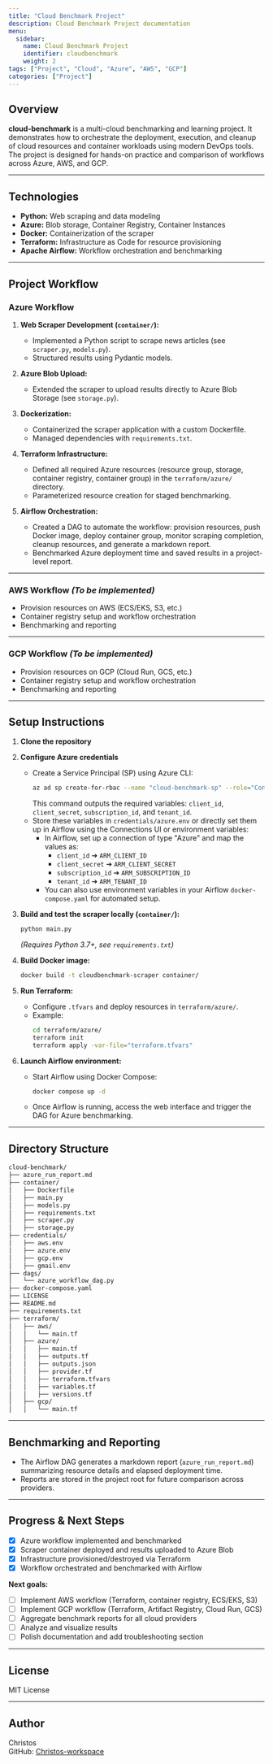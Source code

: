 ```yaml
---
title: "Cloud Benchmark Project"
description: Cloud Benchmark Project documentation
menu:
  sidebar:
    name: Cloud Benchmark Project
    identifier: cloudbenchmark
    weight: 2
tags: ["Project", "Cloud", "Azure", "AWS", "GCP"]
categories: ["Project"]
---
```

## Overview

**cloud-benchmark** is a multi-cloud benchmarking and learning project. It demonstrates how to orchestrate the deployment, execution, and cleanup of cloud resources and container workloads using modern DevOps tools. The project is designed for hands-on practice and comparison of workflows across Azure, AWS, and GCP.

---

## Technologies

- **Python:** Web scraping and data modeling
- **Azure:** Blob storage, Container Registry, Container Instances
- **Docker:** Containerization of the scraper
- **Terraform:** Infrastructure as Code for resource provisioning
- **Apache Airflow:** Workflow orchestration and benchmarking

---

## Project Workflow

### Azure Workflow

1. **Web Scraper Development (`container/`):**
   - Implemented a Python script to scrape news articles (see `scraper.py`, `models.py`).
   - Structured results using Pydantic models.

2. **Azure Blob Upload:**
   - Extended the scraper to upload results directly to Azure Blob Storage (see `storage.py`).

3. **Dockerization:**
   - Containerized the scraper application with a custom Dockerfile.
   - Managed dependencies with `requirements.txt`.

4. **Terraform Infrastructure:**
   - Defined all required Azure resources (resource group, storage, container registry, container group) in the `terraform/azure/` directory.
   - Parameterized resource creation for staged benchmarking.

5. **Airflow Orchestration:**
   - Created a DAG to automate the workflow: provision resources, push Docker image, deploy container group, monitor scraping completion, cleanup resources, and generate a markdown report.
   - Benchmarked Azure deployment time and saved results in a project-level report.

---

### AWS Workflow *(To be implemented)*

- Provision resources on AWS (ECS/EKS, S3, etc.)
- Container registry setup and workflow orchestration
- Benchmarking and reporting

---

### GCP Workflow *(To be implemented)*

- Provision resources on GCP (Cloud Run, GCS, etc.)
- Container registry setup and workflow orchestration
- Benchmarking and reporting

---

## Setup Instructions

1. **Clone the repository**

2. **Configure Azure credentials**  
   - Create a Service Principal (SP) using Azure CLI:
     ```sh
     az ad sp create-for-rbac --name "cloud-benchmark-sp" --role="Contributor" --scopes="/subscriptions/<SUBSCRIPTION_ID>"
     ```
     This command outputs the required variables: `client_id`, `client_secret`, `subscription_id`, and `tenant_id`.  
   - Store these variables in `credentials/azure.env` or directly set them up in Airflow using the Connections UI or environment variables:
     - In Airflow, set up a connection of type "Azure" and map the values as:
       - `client_id` ➔ `ARM_CLIENT_ID`
       - `client_secret` ➔ `ARM_CLIENT_SECRET`
       - `subscription_id` ➔ `ARM_SUBSCRIPTION_ID`
       - `tenant_id` ➔ `ARM_TENANT_ID`
     - You can also use environment variables in your Airflow `docker-compose.yaml` for automated setup.

3. **Build and test the scraper locally (`container/`):**
   ```sh
   python main.py
   ```
   *(Requires Python 3.7+, see `requirements.txt`)*

4. **Build Docker image:**
   ```sh
   docker build -t cloudbenchmark-scraper container/
   ```

5. **Run Terraform:**
   - Configure `.tfvars` and deploy resources in `terraform/azure/`.
   - Example:
     ```sh
     cd terraform/azure/
     terraform init
     terraform apply -var-file="terraform.tfvars"
     ```

6. **Launch Airflow environment:**
   - Start Airflow using Docker Compose:
     ```sh
     docker compose up -d
     ```
   - Once Airflow is running, access the web interface and trigger the DAG for Azure benchmarking.

---

## Directory Structure

```bash
cloud-benchmark/
├── azure_run_report.md
├── container/
│   ├── Dockerfile
│   ├── main.py
│   ├── models.py
│   ├── requirements.txt
│   ├── scraper.py
│   ├── storage.py
├── credentials/
│   ├── aws.env
│   ├── azure.env
│   ├── gcp.env
│   ├── gmail.env
├── dags/
│   └── azure_workflow_dag.py
├── docker-compose.yaml
├── LICENSE
├── README.md
├── requirements.txt
├── terraform/
│   ├── aws/
│   │   └── main.tf
│   ├── azure/
│   │   ├── main.tf
│   │   ├── outputs.tf
│   │   ├── outputs.json
│   │   ├── provider.tf
│   │   ├── terraform.tfvars
│   │   ├── variables.tf
│   │   ├── versions.tf
│   ├── gcp/
│   │   └── main.tf
```
---

## Benchmarking and Reporting

- The Airflow DAG generates a markdown report (`azure_run_report.md`) summarizing resource details and elapsed deployment time.
- Reports are stored in the project root for future comparison across providers.

---

## Progress & Next Steps

- [x] Azure workflow implemented and benchmarked
- [x] Scraper container deployed and results uploaded to Azure Blob
- [x] Infrastructure provisioned/destroyed via Terraform
- [x] Workflow orchestrated and benchmarked with Airflow

**Next goals:**
- [ ] Implement AWS workflow (Terraform, container registry, ECS/EKS, S3)
- [ ] Implement GCP workflow (Terraform, Artifact Registry, Cloud Run, GCS)
- [ ] Aggregate benchmark reports for all cloud providers
- [ ] Analyze and visualize results
- [ ] Polish documentation and add troubleshooting section

---

## License

MIT License

---

## Author

Christos  
GitHub: [Christos-workspace](https://github.com/Christos-workspace)
